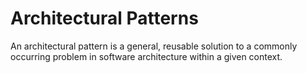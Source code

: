 # Architectural Patterns

An architectural pattern is a general, reusable solution to a commonly occurring problem in software architecture within a given context.